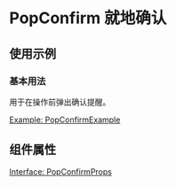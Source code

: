 # PopConfirm 就地确认

## 使用示例

### 基本用法

用于在操作前弹出确认提醒。

[Example: PopConfirmExample](./_example/PopConfirmExample.jsx)

## 组件属性

[Interface: PopConfirmProps](./PopConfirm.tsx)
